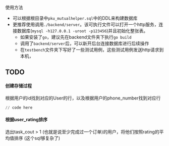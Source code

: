 使用方法
* 可以根据根目录中`pku_mutualhelper.sql`中的DDL来构建数据库
* 更推荐使用调用`./backend/server`。该可执行文件可以打开一个http服务，连接数据库(`mysql -h127.0.0.1 -uroot -p123456`)并且初始化整张表。
    * 如果安装了`go`，建议先在backend文件夹下执行`go build`
    * 调用了`backend/server`后，可以新开后台连接数据库进行后续操作
    * 在`testbench`文件夹下写好了一些测试用例，这些测试用例发送http请求到本机，


## TODO

#### 创建存储过程

根据用户的id找到对应的User的行，以及根据用户的phone_number找到对应行
```sql
// code here
```

#### 根据user_rating排序
选出task_cout > 1 (也就是说至少完成过一个订单)的用户，将他们按照rating的平均值排序 (这个sql够复杂了)
```sql
```